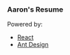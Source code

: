 ### Aaron's Resume

Powered by:
- [React](https://reactjs.org/)
- [Ant Design](https://ant.design/)
